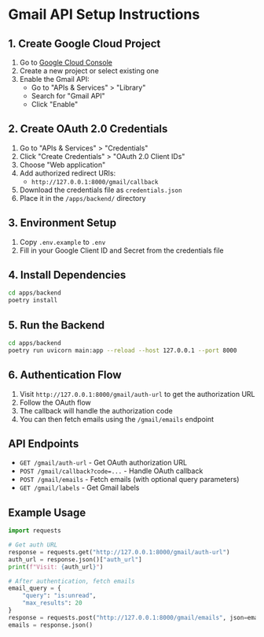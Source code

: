 # Gmail API Setup Instructions

## 1. Create Google Cloud Project

1. Go to [Google Cloud Console](https://console.cloud.google.com/)
2. Create a new project or select existing one
3. Enable the Gmail API:
   - Go to "APIs & Services" > "Library"
   - Search for "Gmail API"
   - Click "Enable"

## 2. Create OAuth 2.0 Credentials

1. Go to "APIs & Services" > "Credentials"
2. Click "Create Credentials" > "OAuth 2.0 Client IDs"
3. Choose "Web application"
4. Add authorized redirect URIs:
   - `http://127.0.0.1:8000/gmail/callback`
5. Download the credentials file as `credentials.json`
6. Place it in the `/apps/backend/` directory

## 3. Environment Setup

1. Copy `.env.example` to `.env`
2. Fill in your Google Client ID and Secret from the credentials file

## 4. Install Dependencies

```bash
cd apps/backend
poetry install
```

## 5. Run the Backend

```bash
cd apps/backend
poetry run uvicorn main:app --reload --host 127.0.0.1 --port 8000
```

## 6. Authentication Flow

1. Visit `http://127.0.0.1:8000/gmail/auth-url` to get the authorization URL
2. Follow the OAuth flow
3. The callback will handle the authorization code
4. You can then fetch emails using the `/gmail/emails` endpoint

## API Endpoints

- `GET /gmail/auth-url` - Get OAuth authorization URL
- `POST /gmail/callback?code=...` - Handle OAuth callback
- `POST /gmail/emails` - Fetch emails (with optional query parameters)
- `GET /gmail/labels` - Get Gmail labels

## Example Usage

```python
import requests

# Get auth URL
response = requests.get("http://127.0.0.1:8000/gmail/auth-url")
auth_url = response.json()["auth_url"]
print(f"Visit: {auth_url}")

# After authentication, fetch emails
email_query = {
    "query": "is:unread",
    "max_results": 20
}
response = requests.post("http://127.0.0.1:8000/gmail/emails", json=email_query)
emails = response.json()
```
